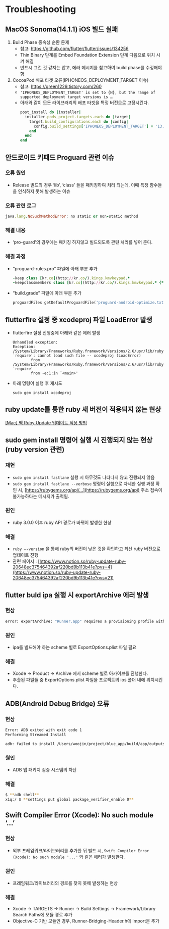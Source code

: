 # Troubleshooting

## MacOS Sonoma(14.1.1) iOS 빌드 실패

1. Build Phase 종속성 순환 문제
    - 참고: https://github.com/flutter/flutter/issues/134256
    - Thin Binary 단계를 Embed Foundation Extension 단계 다음으로 위치 시켜 해결
    - 반드시 그런 것 같지는 않고, 에러 메시지를 참고하여 build phase를 수정해야 함
2. CocoaPod 배포 타겟 오류(IPHONEOS_DEPLOYMENT_TARGET 이슈)
    - 참고: https://green1229.tistory.com/260
    - `'IPHONEOS_DEPLOYMENT_TARGET' is set to {N}, but the range of supported deployment target versions is …`
    - 아래와 같이 모든 라이브러리의 배포 타겟을 특정 버전으로 고정시킨다.
        ```ruby
        post_install do |installer|
          installer.pods_project.targets.each do |target|
            target.build_configurations.each do |config|
              config.build_settings['IPHONEOS_DEPLOYMENT_TARGET'] = '13.0'
            end
          end
        end
        ```

## 안드로이드 키패드 Proguard 관련 이슈

### 오류 원인

- Release 빌드의 경우 ‘lib’, ‘class’ 들을 패키징하여 처리 되는데, 이때 특정 함수들을 인식하지 못해 발생하는 이슈

### 오류 관련 로그

```ruby
java.lang.NoSuchMethodError: no static or non-static method
```

### 해결 내용

- ‘pro-guard’의 경우에는 패키징 하지않고 빌드되도록 관련 처리를 넣어 준다.

### 해결 과정

- “proguard-rules.pro” 파일에 아래 부분 추가
    
    ```ruby
    -keep class [kr.co](http://kr.co/).kings.kmvkeypad.*
    -keepclassmembers class [kr.co](http://kr.co/).kings.kmvkeypad.* {*;}
    ```
    
- “build.grade” 파일에 아래 부분 추가
    
    ```ruby
    proguardFiles getDefaultProguardFile('proguard-android-optimize.txt'), 'proguard-rules.pro'
    ```

## flutterfire 설정 중 xcodeproj 파일 LoadError 발생

- flutterfire 설정 진행중에 아래와 같은 에러 발생
    ```
    Unhandled exception:
    Exception: /System/Library/Frameworks/Ruby.framework/Versions/2.6/usr/lib/ruby/2.6.0/rubygems/core_ext/kernel_require.rb:54:in `require': cannot load such file -- xcodeproj (LoadError)
            from /System/Library/Frameworks/Ruby.framework/Versions/2.6/usr/lib/ruby/2.6.0/rubygems/core_ext/kernel_require.rb:54:in `require'
            from -e:1:in `<main>'
    ```
    
- 아래 명령어 실행 후 재시도
    ```
    sudo gem install xcodeproj
    ```

## ruby update를 통한 ruby 새 버전이 적용되지 않는 현상

[[Mac] 맥 Ruby Update 업데이트 적용 방법](https://2vup.com/mac-ruby-update/)

## sudo gem install 명령어 실행 시 진행되지 않는 현상 (ruby version 관련)

### 재현

- `sudo gem install fastlane` 실행 시 아무것도 나타나지 않고 진행되지 않음
- `sudo gem install fastlane --verbose` 명령어 실행으로 자세한 실행 과정 확인 시, [https://rubygems.org/api/…](https://rubygems.org/api) 주소 접속이 불가능하다는 메시지가 출력됨.

### 원인

- ruby 3.0.0 이후 ruby API 경로가 바뀌어 발생한 현상

### 해결

- `ruby —-version` 을 통해 ruby의 버전이 낮은 것을 확인하고 최신 ruby 버전으로 업데이트 진행
- 관련 페이지 : [https://www.notion.so/ruby-update-ruby-20648ec375464392af220bd9b113b41e?pvs=4](https://www.notion.so/ruby-update-ruby-20648ec375464392af220bd9b113b41e?pvs=21)

## flutter buld ipa 실행 시 exportArchive 에러 발생

### 현상

```bash
error: exportArchive: "Runner.app" requires a provisioning profile with the Associated Domains and Push Notifications features.
```

### 원인

- ipa를 빌드해야 하는 scheme 별로 ExportOptions.plist 파일 필요

### 해결

- Xcode → Product → Archive 에서 scheme 별로 아카이브를 진행한다.
- 추출된 파일들 중 ExportOptions.plist 파일을 프로젝트의 ios 폴더 내에 위치시킨다.

## ADB(Android Debug Bridge) 오류

### 현상

```bash
Error: ADB exited with exit code 1
Performing Streamed Install

adb: failed to install /Users/woojin/project/blue_app/build/app/outputs/flutter-apk/app-dev-debug.apk:
```

### 원인

- ADB 앱 패키지 검증 시스템의 차단

### 해결

```bash
$ **adb shell**
x1q:/ $ **settings put global package_verifier_enable 0**
```

## Swift Compiler Error (Xcode): No such module ‘…’

### 현상

- 외부 프레임워크/라이브러리를 추가한 뒤 빌드 시, `Swift Compiler Error (Xcode): No such module '...'` 와 같은 에러가 발생한다.

### 원인

- 프레임워크/라이브러리의 경로를 찾지 못해 발생하는 현상

### 해결

- Xcode → TARGETS → Runner → Build Settings → Framework/Library Search Paths에 모듈 경로 추가
- Objective-C 기반 모듈인 경우, Runner-Bridging-Header.h에 import문 추가